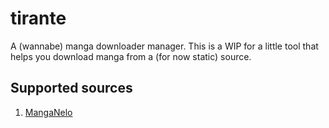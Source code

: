 # tirante
A (wannabe) manga downloader manager.
This is a WIP for a little tool that helps you download manga from a (for now static) source.

## Supported sources
1. [MangaNelo](https://manganelo.com/)
